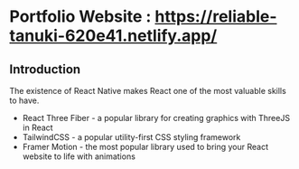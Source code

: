 # Portfolio Website : https://reliable-tanuki-620e41.netlify.app/


## Introduction
The existence of React Native makes React one of the most valuable skills to have. 

- React Three Fiber - a popular library for creating graphics with ThreeJS in React
- TailwindCSS - a popular utility-first CSS styling framework
- Framer Motion - the most popular library used to bring your React website to life with animations
